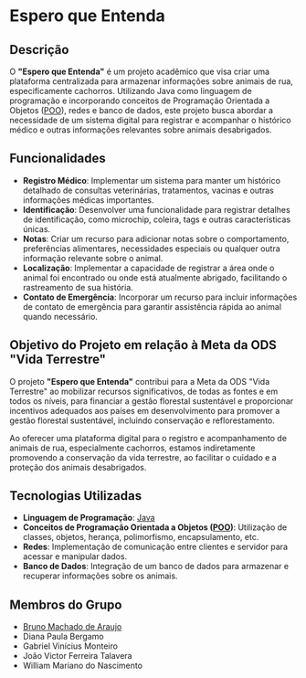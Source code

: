 # Espero que Entenda

## Descrição

O **"Espero que Entenda"** é um projeto acadêmico que visa criar uma plataforma centralizada para armazenar informações sobre animais de rua, especificamente cachorros. Utilizando Java como linguagem de programação e incorporando conceitos de Programação Orientada a Objetos ([POO](https://pt.wikipedia.org/wiki/Programa%C3%A7%C3%A3o_orientada_a_objetos)), redes e banco de dados, este projeto busca abordar a necessidade de um sistema digital para registrar e acompanhar o histórico médico e outras informações relevantes sobre animais desabrigados.

## Funcionalidades

- **Registro Médico**: Implementar um sistema para manter um histórico detalhado de consultas veterinárias, tratamentos, vacinas e outras informações médicas importantes.
- **Identificação**: Desenvolver uma funcionalidade para registrar detalhes de identificação, como microchip, coleira, tags e outras características únicas.
- **Notas**: Criar um recurso para adicionar notas sobre o comportamento, preferências alimentares, necessidades especiais ou qualquer outra informação relevante sobre o animal.
- **Localização**: Implementar a capacidade de registrar a área onde o animal foi encontrado ou onde está atualmente abrigado, facilitando o rastreamento de sua história.
- **Contato de Emergência**: Incorporar um recurso para incluir informações de contato de emergência para garantir assistência rápida ao animal quando necessário.

## Objetivo do Projeto em relação à Meta da ODS "Vida Terrestre"

O projeto **"Espero que Entenda"** contribui para a Meta da ODS "Vida Terrestre" ao mobilizar recursos significativos, de todas as fontes e em todos os níveis, para financiar a gestão florestal sustentável e proporcionar incentivos adequados aos países em desenvolvimento para promover a gestão florestal sustentável, incluindo conservação e reflorestamento.

Ao oferecer uma plataforma digital para o registro e acompanhamento de animais de rua, especialmente cachorros, estamos indiretamente promovendo a conservação da vida terrestre, ao facilitar o cuidado e a proteção dos animais desabrigados.

## Tecnologias Utilizadas

- **Linguagem de Programação**: [Java](https://www.java.com/pt-BR/)
- **Conceitos de Programação Orientada a Objetos ([POO](https://pt.wikipedia.org/wiki/Programa%C3%A7%C3%A3o_orientada_a_objetos))**: Utilização de classes, objetos, herança, polimorfismo, encapsulamento, etc.
- **Redes**: Implementação de comunicação entre clientes e servidor para acessar e manipular dados.
- **Banco de Dados**: Integração de um banco de dados para armazenar e recuperar informações sobre os animais.

## Membros do Grupo

- [Bruno Machado de Araujo](https://github.com/araujocode)
- Diana Paula Bergamo
- Gabriel Vinícius Monteiro
- João Victor Ferreira Talavera
- William Mariano do Nascimento
